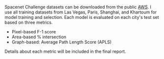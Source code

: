 Spacenet Challenge datasets can be downloaded from the public [AWS](https://spacenetchallenge.github.io/datasets/spacenetRoads-summary.html). 
I use all training datasets from Las Vegas, Paris, Shanghai, and Khartoum for model training and selection. Each model is evaluated on each city's test set based on three metrics.

- Pixel-based F-1 score
- Area-based % intersection
- Graph-based: Average Path Length Score (APLS)

Details about each metric will be included in the final report.



